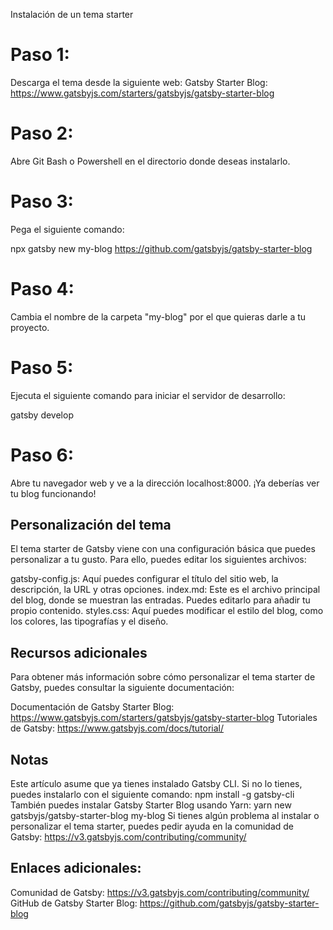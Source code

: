 
Instalación de un tema starter
# Paso 1:

Descarga el tema desde la siguiente web: Gatsby Starter Blog: https://www.gatsbyjs.com/starters/gatsbyjs/gatsby-starter-blog

# Paso 2:

Abre Git Bash o Powershell en el directorio donde deseas instalarlo.

# Paso 3:

Pega el siguiente comando:

npx gatsby new my-blog https://github.com/gatsbyjs/gatsby-starter-blog
# Paso 4:

Cambia el nombre de la carpeta "my-blog" por el que quieras darle a tu proyecto.

# Paso 5:

Ejecuta el siguiente comando para iniciar el servidor de desarrollo:

gatsby develop
# Paso 6:

Abre tu navegador web y ve a la dirección localhost:8000. ¡Ya deberías ver tu blog funcionando!

## Personalización del tema

El tema starter de Gatsby viene con una configuración básica que puedes personalizar a tu gusto. Para ello, puedes editar los siguientes archivos:

gatsby-config.js: Aquí puedes configurar el título del sitio web, la descripción, la URL y otras opciones.
index.md: Este es el archivo principal del blog, donde se muestran las entradas. Puedes editarlo para añadir tu propio contenido.
styles.css: Aquí puedes modificar el estilo del blog, como los colores, las tipografías y el diseño.
## Recursos adicionales

Para obtener más información sobre cómo personalizar el tema starter de Gatsby, puedes consultar la siguiente documentación:

Documentación de Gatsby Starter Blog: https://www.gatsbyjs.com/starters/gatsbyjs/gatsby-starter-blog
Tutoriales de Gatsby: https://www.gatsbyjs.com/docs/tutorial/
## Notas

Este artículo asume que ya tienes instalado Gatsby CLI. Si no lo tienes, puedes instalarlo con el siguiente comando:
npm install -g gatsby-cli
También puedes instalar Gatsby Starter Blog usando Yarn:
yarn new gatsbyjs/gatsby-starter-blog my-blog
Si tienes algún problema al instalar o personalizar el tema starter, puedes pedir ayuda en la comunidad de Gatsby:
https://v3.gatsbyjs.com/contributing/community/
## Enlaces adicionales:

Comunidad de Gatsby: https://v3.gatsbyjs.com/contributing/community/
GitHub de Gatsby Starter Blog: https://github.com/gatsbyjs/gatsby-starter-blog
